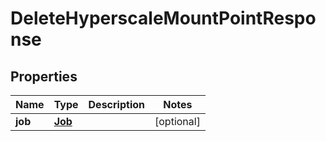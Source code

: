 

# DeleteHyperscaleMountPointResponse


## Properties

Name | Type | Description | Notes
------------ | ------------- | ------------- | -------------
**job** | [**Job**](Job.md) |  |  [optional]



